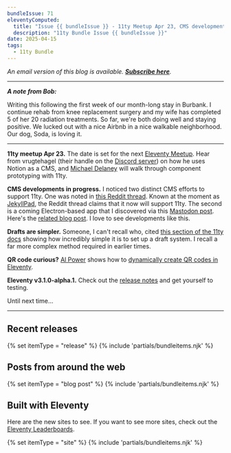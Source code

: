 ```yaml
---
bundleIssue: 71
eleventyComputed:
  title: "Issue {{ bundleIssue }} - 11ty Meetup Apr 23, CMS developments in progress, Drafts are simpler, QR code curious?, Eleventy v3.1.0-alpha.1...And 4 releases, 19 posts, and 6 sites to see"
  description: "11ty Bundle Issue {{ bundleIssue }}"
date: 2025-04-15
tags:
  - 11ty Bundle
---
```


_An email version of this blog is available. **[Subscribe here](#newsletter-subscribe)**._

---

**_A note from Bob:_**

Writing this following the first week of our month-long stay in Burbank. I continue rehab from knee replacement surgery and my wife has completed 5 of her 20 radiation treatments. So far, we're both doing well and staying positive. We lucked out with a nice Airbnb in a nice walkable neighborhood. Our dog, Soda, is loving it.

---

**11ty meetup Apr 23.** The date is set for the next [Eleventy Meetup](https://11tymeetup.dev/events/ep-23-notion-as-a-cms-and-component-prototyping/). Hear from vrugtehagel (their handle on the [Discord server](https://www.11ty.dev/blog/discord/)) on how he uses Notion as a CMS, and [Michael Delaney](https://mwdelaney.me/) will walk through component prototyping with 11ty.

**CMS developments in progress.** I noticed two distinct CMS efforts to support 11ty. One was noted in [this Reddit thread](https://www.reddit.com/r/eleventy/comments/1jtis3i/i_built_a_visual_markdown_editor_for_11ty/). Known at the moment as [JekyllPad](https://www.jekyllpad.com/), the Reddit thread claims that it now will support 11ty. The second is a coming Electron-based app that I discovered via this [Mastodon post](https://mstdn.social/@QueerMatters/114337351259091474). Here's the [related blog post](https://thinkymeat.neocities.org/posts/11tycms/). I love to see developments like this.

**Drafts are simpler.** Someone, I can't recall who, cited [this section of the 11ty docs](https://www.11ty.dev/docs/config-preprocessors/#example-drafts) showing how incredibly simple it is to set up a draft system. I recall a far more complex method required in earlier times.

**QR code curious?** [Al Power](https://www.alpower.com/) shows how to [dynamically create QR codes in Eleventy](https://www.alpower.com/blog/2025-04-13-dynamically-creating-QR-codes-for-eleventy-posts/).

**Eleventy v3.1.0-alpha.1.** Check out the [release notes](https://github.com/11ty/eleventy/releases/tag/v3.1.0-alpha.1) and get yourself to testing.

Until next time...

---

<div id="issue69-releases"></div>

## Recent releases

{% set itemType = "release" %}
{% include 'partials/bundleitems.njk' %}

## Posts from around the web

{% set itemType = "blog post" %}
{% include 'partials/bundleitems.njk' %}

## Built with Eleventy

Here are the new sites to see. If you want to see more sites, check out the [Eleventy Leaderboards](https://www.11ty.dev/speedlify/).

{% set itemType = "site" %}
{% include 'partials/bundleitems.njk' %}
